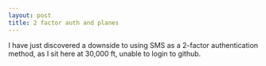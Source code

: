 ```yaml
---
layout: post
title: 2 factor auth and planes
---
```


I have just discovered a downside to using SMS as a 2-factor
authentication method, as I sit here at 30,000 ft, unable to
login to github.

<a href="https://brid.gy/publish/twitter"></a>
